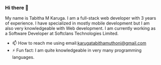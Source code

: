 ### Hi there 👋

My name is Tabitha M Karuga. I am a full-stack web developer with 3 years of experience. I have specialized in mostly mobile development but I am also very knowledgeable with Web development. I am currently working as a Software Developer at Softclans Technologies Limited. 
- 📫 How to reach me using email:karugatabithamuthoni@gmail.com
- ⚡ Fun fact: I am quite knowledgeable in very many programming languages.
